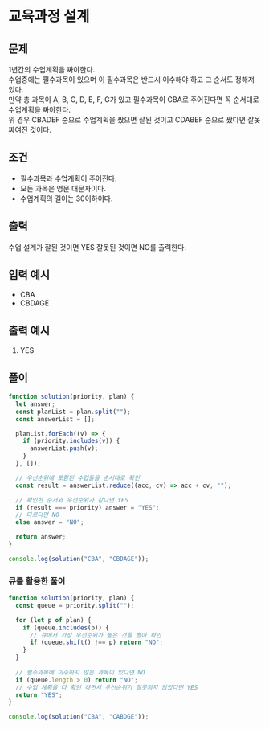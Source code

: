 # 교육과정 설계

## 문제

1년간의 수업계획을 짜야한다.<br>
수업중에는 필수과목이 있으며 이 필수과목은 반드시 이수해야 하고 그 순서도 정해져 있다.<br>
만약 총 과목이 A, B, C, D, E, F, G가 있고 필수과목이 CBA로 주어진다면 꼭 순서대로 수업계획을 짜야한다.<br>
위 경우 CBADEF 순으로 수업계획을 짰으면 잘된 것이고 CDABEF 순으로 짰다면 잘못 짜여진 것이다.

## 조건

- 필수과목과 수업계획이 주어진다.
- 모든 과목은 영문 대문자이다.
- 수업계획의 길이는 30이하이다.

## 출력

수업 설계가 잘된 것이면 YES 잘못된 것이면 NO를 출력한다.

## 입력 예시

- CBA
- CBDAGE

## 출력 예시

1. YES

## 풀이

```js
function solution(priority, plan) {
  let answer;
  const planList = plan.split("");
  const answerList = [];

  planList.forEach((v) => {
    if (priority.includes(v)) {
      answerList.push(v);
    }
  }, []);

  // 우선순위에 포함된 수업들을 순서대로 확인
  const result = answerList.reduce((acc, cv) => acc + cv, "");

  // 확인한 순서와 우선순위가 같다면 YES
  if (result === priority) answer = "YES";
  // 다르다면 NO
  else answer = "NO";

  return answer;
}

console.log(solution("CBA", "CBDAGE"));
```

### 큐를 활용한 풀이

```js
function solution(priority, plan) {
  const queue = priority.split("");

  for (let p of plan) {
    if (queue.includes(p)) {
      // 큐에서 가장 우선순위가 높은 것을 뽑아 확인
      if (queue.shift() !== p) return "NO";
    }
  }
  
  // 필수과목에 이수하지 않은 과목이 있다면 NO
  if (queue.length > 0) return "NO";
  // 수업 계획을 다 확인 하면서 우선순위가 잘못되지 않았다면 YES
  return "YES";
}

console.log(solution("CBA", "CABDGE"));
```
